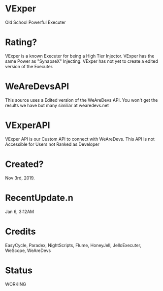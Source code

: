 # VExper
Old School Powerful Executer
# Rating?
VExper is a known Executer for being a High Tier Injector.
VExper has the same Power as "SynapseX" Injecting.
VExper has not yet to create a edited version of the Executer.
# WeAreDevsAPI
This source uses a Edited version of the WeAreDevs API.
You won't get the results we have but many similiar at wearedevs.net
# VExperAPI
VExper API is our Custom API to connect with WeAreDevs.
This API Is not Accessible for Users not Ranked as Developer
# Created?
Nov 3rd, 2019.
# RecentUpdate.n
Jan 6, 3:12AM
# Credits
EasyCycle, Paradex, NightScripts, Flume, HoneyJell, JelloExecuter, WeScope, WeAreDevs
# Status
WORKING

